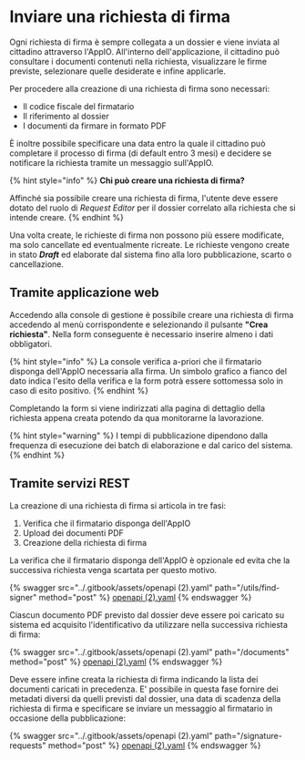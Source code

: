 # Inviare una richiesta di firma

Ogni richiesta di firma è sempre collegata a un dossier e viene inviata al cittadino attraverso l'AppIO. All'interno dell'applicazione, il cittadino può consultare i documenti contenuti nella richiesta, visualizzare le firme previste, selezionare quelle desiderate e infine applicarle.

Per procedere alla creazione di una richiesta di firma sono necessari:

* Il codice fiscale del firmatario
* Il riferimento al dossier
* I documenti da firmare in formato PDF

È inoltre possibile specificare una data entro la quale il cittadino può completare il processo di firma (di default entro 3 mesi) e decidere se notificare la richiesta tramite un messaggio sull'AppIO.

{% hint style="info" %}
**Chi può creare una richiesta di firma?**

Affinché sia possibile creare una richiesta di firma, l'utente deve essere dotato del ruolo di _Request Editor_ per il dossier correlato alla richiesta che si intende creare.
{% endhint %}

Una volta create, le richieste di firma non possono più essere modificate, ma solo cancellate ed eventualmente ricreate. Le richieste vengono create in stato _**Draft**_ ed elaborate dal sistema fino alla loro pubblicazione, scarto o cancellazione.&#x20;

## Tramite applicazione web

Accedendo alla console di gestione è possibile creare una richiesta di firma accedendo al menù corrispondente e selezionando il pulsante **"Crea richiesta"**. Nella form conseguente è necessario inserire almeno i dati obbligatori.

{% hint style="info" %}
La console verifica a-priori che il firmatario disponga dell'AppIO necessaria alla firma. Un simbolo grafico a fianco del dato indica l'esito della verifica e la form potrà essere sottomessa solo in caso di esito positivo.
{% endhint %}

Completando la form si viene indirizzati alla pagina di dettaglio della richiesta appena creata potendo da qua monitorarne la lavorazione.

{% hint style="warning" %}
I tempi di pubblicazione dipendono dalla frequenza di esecuzione dei batch di elaborazione e dal carico del sistema.
{% endhint %}

## Tramite servizi REST

La creazione di una richiesta di firma si articola in tre fasi:

1. Verifica che il firmatario disponga dell'AppIO
2. Upload dei documenti PDF
3. Creazione della richiesta di firma

La verifica che il firmatario disponga dell'AppIO è opzionale ed evita che la successiva richiesta venga scartata per questo motivo.

{% swagger src="../.gitbook/assets/openapi (2).yaml" path="/utils/find-signer" method="post" %}
[openapi (2).yaml](<../.gitbook/assets/openapi (2).yaml>)
{% endswagger %}

Ciascun documento PDF previsto dal dossier deve essere poi caricato su sistema ed acquisito l'identificativo da utilizzare nella successiva richiesta di firma:

{% swagger src="../.gitbook/assets/openapi (2).yaml" path="/documents" method="post" %}
[openapi (2).yaml](<../.gitbook/assets/openapi (2).yaml>)
{% endswagger %}

Deve essere infine creata la richiesta di firma indicando la lista dei documenti caricati in precedenza. E' possibile in questa fase fornire dei metadati diversi da quelli previsti dal dossier, una data di scadenza della richiesta di firma e specificare se inviare un messaggio al firmatario in occasione della pubblicazione:

{% swagger src="../.gitbook/assets/openapi (2).yaml" path="/signature-requests" method="post" %}
[openapi (2).yaml](<../.gitbook/assets/openapi (2).yaml>)
{% endswagger %}
